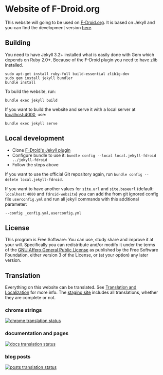 # Website of F-Droid.org

This website will going to be used on [F-Droid.org](https://f-droid.org).
It is based on Jekyll and you can find the development version
[here](https://fdroid.gitlab.io/fdroid-website/).

## Building

You need to have Jekyll 3.2+ installed what is easily done with Gem which depends on Ruby 2.0+.
Because of the F-Droid plugin you need to have zlib installed.

```
sudo apt-get install ruby-full build-essential zlib1g-dev
sudo gem install jekyll bundler
bundle install
```

To build the website, run:

```
bundle exec jekyll build
```

If you want to build the website and
serve it with a local server at [localhost:4000](http://localhost:4000),
use:

```
bundle exec jekyll serve
```

## Local development

* Clone [F-Droid's Jekyll plugin](https://gitlab.com/fdroid/jekyll-fdroid)
* Configure bundle to use it: `bundle config --local local.jekyll-fdroid ../jekyll-fdroid`
* Follow the steps above

If you want to use the official Git repository again,
run `bundle config --delete local.jekyll-fdroid`.

If you want to have another values for `site.url` and `site.baseurl` (default: `localhost:4000` and `fdroid-website`) you can add the from git ignored config file `userconfig.yml` and run all jekyll commands with this additional parameter:

```
--config _config.yml,userconfig.yml
```

## License

This program is Free Software:
You can use, study share and improve it at your will.
Specifically you can redistribute and/or modify it under the terms of the
[GNU Affero General Public License](https://www.gnu.org/licenses/agpl.html)
as published by the Free Software Foundation,
either version 3 of the License,
or (at your option) any later version.


## Translation

Everything on this website can be translated.  See
[Translation and Localization](https://f-droid.org/docs/Translation_and_Localization)
for more info.  The [staging site](https://staging.f-droid.org)
includes all translations, whether they are complete or not.

### chrome strings

[![chrome translation status](https://hosted.weblate.org/widgets/f-droid/-/website/multi-auto.svg)](https://hosted.weblate.org/engage/f-droid/?utm_source=widget)


### documentation and pages

[![docs translation status](https://hosted.weblate.org/widgets/f-droid/-/website-docs/multi-auto.svg)](https://hosted.weblate.org/engage/f-droid/?utm_source=widget)


### blog posts

[![posts translation status](https://hosted.weblate.org/widgets/f-droid/-/website-posts/multi-auto.svg)](https://hosted.weblate.org/engage/f-droid/?utm_source=widget)


